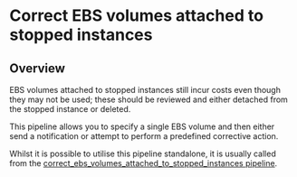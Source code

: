 # Correct EBS volumes attached to stopped instances

## Overview

EBS volumes attached to stopped instances still incur costs even though they may not be used; these should be reviewed and either detached from the stopped instance or deleted.

This pipeline allows you to specify a single EBS volume and then either send a notification or attempt to perform a predefined corrective action.

Whilst it is possible to utilise this pipeline standalone, it is usually called from the [correct_ebs_volumes_attached_to_stopped_instances pipeline](https://hub.flowpipe.io/mods/turbot/aws_thrifty/pipelines/aws_thrifty.pipeline.correct_ebs_volumes_attached_to_stopped_instances).